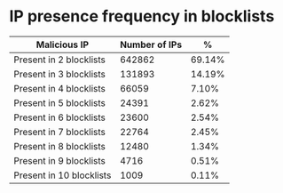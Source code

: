 # IP presence frequency in blocklists
| Malicious IP | Number of IPs | % |
|----|----|----|
| Present in 2 blocklists | 642862 | 69.14% |
| Present in 3 blocklists | 131893 | 14.19% |
| Present in 4 blocklists | 66059 | 7.10% |
| Present in 5 blocklists | 24391 | 2.62% |
| Present in 6 blocklists | 23600 | 2.54% |
| Present in 7 blocklists | 22764 | 2.45% |
| Present in 8 blocklists | 12480 | 1.34% |
| Present in 9 blocklists | 4716 | 0.51% |
| Present in 10 blocklists | 1009 | 0.11% |
